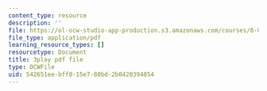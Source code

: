 ```yaml
---
content_type: resource
description: ''
file: https://ol-ocw-studio-app-production.s3.amazonaws.com/courses/8-01sc-classical-mechanics-fall-2016/542651eebff015e780bd2b0420394854_CcJoqITNvh0.pdf
file_type: application/pdf
learning_resource_types: []
resourcetype: Document
title: 3play pdf file
type: OCWFile
uid: 542651ee-bff0-15e7-80bd-2b0420394854
---
```

